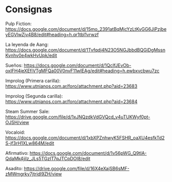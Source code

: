 # Consignas
Pulp Fiction: https://docs.google.com/document/d/15mo_2391atBqMjcYzLtKvGG6JiPzjbeyEGVlwZjv4B8/edit#heading=h.qr1tbl1vrwzf

La leyenda de Aang: https://docs.google.com/document/d/1Tvfqdj4N23O5NGJbbdBQGiDgMssnKvnhv0e4wkHvUpk/edit

Sueños: https://docs.google.com/document/d/1QcIfJEvOb-oxIFH4jeXEfiVTgMFQa00V0nvF11wIEAg/edit#heading=h.ewbxvcbwu7zc

Improlog (Primera carilla): https://www.utnianos.com.ar/foro/attachment.php?aid=23683

Improlog (Segunda carilla): https://www.utnianos.com.ar/foro/attachment.php?aid=23684

Steam Summer Sale: https://drive.google.com/file/d/1xJNQzdkVdGVQcd_y4uTUKWyf0pt-OJSH/view

Vocaloid: https://docs.google.com/document/d/1xbXPZnhwyK5FSHR_oaXU4esfkTd2S-jf3rH1XLw864M/edit

Afirmativo: https://docs.google.com/document/d/1v56pWG_Q9tIA-QdaMk4jilz_JLs5TGzIT7qJTCpDOI8/edit

Asadito: https://drive.google.com/file/d/16X4eXajSB6sMF-zMWmgrky7jtridl9ZH/view